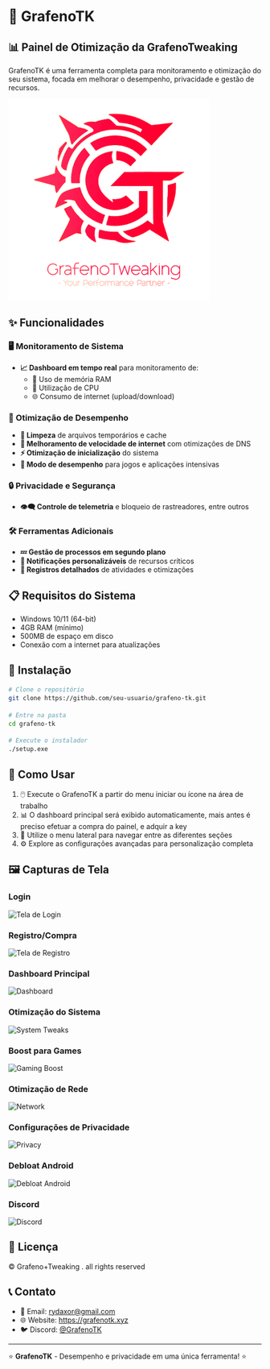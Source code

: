 # 🚀 GrafenoTK

## 📊 Painel de Otimização da GrafenoTweaking

GrafenoTK é uma ferramenta completa para monitoramento e otimização do seu sistema, focada em melhorar o desempenho, privacidade e gestão de recursos.

<img src="https://raw.githubusercontent.com/RYDAXOR/GrafenoTK/main/assets/logo.png" alt="GrafenoTK Logo" width="400">

## ✨ Funcionalidades

### 🖥️ Monitoramento de Sistema
- **📈 Dashboard em tempo real** para monitoramento de:
  - 🧠 Uso de memória RAM
  - 🔄 Utilização de CPU
  - 🌐 Consumo de internet (upload/download)

### 🔧 Otimização de Desempenho
- **🧹 Limpeza** de arquivos temporários e cache
- **🚀 Melhoramento de velocidade de internet** com otimizações de DNS
- **⚡ Otimização de inicialização** do sistema
- **💪 Modo de desempenho** para jogos e aplicações intensivas

### 🔒 Privacidade e Segurança
- **👁️‍🗨️ Controle de telemetria** e bloqueio de rastreadores, entre outros

### 🛠️ Ferramentas Adicionais
- **💤 Gestão de processos em segundo plano**
- **📱 Notificações personalizáveis** de recursos críticos
- **📝 Registros detalhados** de atividades e otimizações

## 📋 Requisitos do Sistema
- Windows 10/11 (64-bit)
- 4GB RAM (mínimo)
- 500MB de espaço em disco
- Conexão com a internet para atualizações

## 🔧 Instalação

```bash
# Clone o repositório
git clone https://github.com/seu-usuario/grafeno-tk.git

# Entre na pasta
cd grafeno-tk

# Execute o instalador
./setup.exe
```

## 🚀 Como Usar

1. 🖱️ Execute o GrafenoTK a partir do menu iniciar ou ícone na área de trabalho
2. 📊 O dashboard principal será exibido automaticamente, mais antes é preciso efetuar a compra do painel, e adquir a key
3. 🔄 Utilize o menu lateral para navegar entre as diferentes seções
4. ⚙️ Explore as configurações avançadas para personalização completa

## 🖼️ Capturas de Tela

### Login
![Tela de Login](https://i.imgur.com/qil5B5x.png)

### Registro/Compra
![Tela de Registro](https://i.imgur.com/rY6cIwN.png)

### Dashboard Principal
![Dashboard](https://i.imgur.com/gAA5lIn.png)

### Otimização do Sistema
![System Tweaks](https://i.imgur.com/m3v7Tcv.png)

### Boost para Games
![Gaming Boost](https://i.imgur.com/UXMHwTb.png)

### Otimização de Rede
![Network](https://i.imgur.com/WPYTYTl.png)

### Configurações de Privacidade
![Privacy](https://i.imgur.com/DkZ6TXC.png)

### Debloat Android
![Debloat Android](https://i.imgur.com/m6Rqslk.png)

### Discord
![Discord](https://i.imgur.com/5oMxBCN.png)


## 📜 Licença

© Grafeno+Tweaking . all rights reserved

## 📞 Contato

- 📧 Email: rydaxor@gmail.com
- 🌐 Website: https://grafenotk.xyz
- 🐦 Discord: [@GrafenoTK](https://grafenotk.xyz/dc)

---

⭐ **GrafenoTK** - Desempenho e privacidade em uma única ferramenta! ⭐
